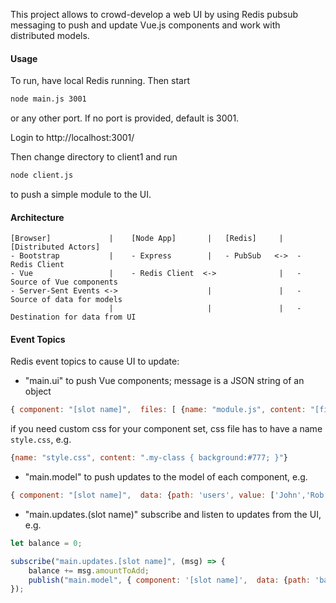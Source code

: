 This project allows to crowd-develop a web UI by using Redis pubsub messaging to push
 and update Vue.js components and work with distributed models.
 
#### Usage 
 To run, have local Redis running.
 Then start
 
```bash
node main.js 3001
```
or any other port. If no port is provided, default is 3001.

Login to http://localhost:3001/

Then change directory to client1 and run

```bash
node client.js
```
to push a simple module to the UI.

#### Architecture

```
[Browser]             |    [Node App]       |   [Redis]     |   [Distributed Actors]
- Bootstrap           |    - Express        |   - PubSub   <->  - Redis Client
- Vue                 |    - Redis Client  <->              |   - Source of Vue components
- Server-Sent Events <->                    |               |   - Source of data for models
                      |                     |               |   - Destination for data from UI
```

#### Event Topics

Redis event topics to cause UI to update:
* "main.ui" to push Vue components; message is a JSON string of an object
```javascript
{ component: "[slot name]",  files: [ {name: "module.js", content: "[file content]"}, ...] }
```                                      
if you need custom css for your component set, css file has to have a name `style.css`, e.g.
```javascript
{name: "style.css", content: ".my-class { background:#777; }"}
```

* "main.model" to push updates to the model of each component, e.g.
```javascript
{ component: "[slot name]",  data: {path: 'users', value: ['John','Rob']} }
```                                      
* "main.updates.(slot name)" subscribe and listen to updates from the UI, e.g.
```javascript
let balance = 0;

subscribe("main.updates.[slot name]", (msg) => {
    balance += msg.amountToAdd;
    publish("main.model", { component: '[slot name]',  data: {path: 'balance', value: balance} });
});
```